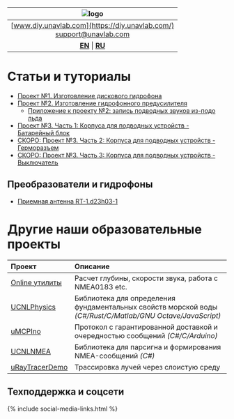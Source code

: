 | ![logo](https://ucnl.github.io/documentation/sm_logo.png) |
| :---: |
| [www.diy.unavlab.com](https://diy.unavlab.com/) <br/> [support@unavlab.com](mailto:support@unavlab.com) |
| [**EN**](README.md) \| [**RU**](README_RU.md) |

# Статьи и туториалы

- [Проект №1. Изготовление дискового гидрофона](/projects/disk_hydrophone/README_RU.md)
- [Проект №2. Изготовление гидрофонного предусилителя](/projects/preamplifier_for_hydrophone/README_RU.md)
  - [Приложение к проекту №2: запись подводных звуков из-подо льда](/projects/recordings_under_ice/README_RU.md)
- [Проект №3. Часть 1: Корпуса для подводных устройств - Батарейный блок](/projects/underwater_housings/project3_1_ru.md)
- [СКОРО: Проект №3. Часть 2: Корпуса для подводных устройств - Герморазъем](/projects/underwater_housings/project3_2_ru.md)
- [СКОРО: Проект №3. Часть 3: Корпуса для подводных устройств - Выключатель](/projects/underwater_housings/project3_3_ru.md)


## Преобразователи и гидрофоны
* [Приемная антенна RT-1.d23h03-1](/products/Transducers/RT_1_d23h03_1_ru.md)

# Другие наши образовательные проекты

| Проект | Описание |
| :--- | :--- |
| [Online утилиты](https://docs.unavlab.com/online_utilities_ru.html) | Расчет глубины, скорости звука, работа с NMEA0183 etc. |
| [UCNLPhysics](https://github.com/ucnl/UCNLPhysics) | Библиотека для определения фундаментальных свойств морской воды *(C#/Rust/C/Matlab/GNU Octave/JavaScript)* |
| [uMCPIno](https://github.com/AlekUnderwater/uMCPIno) | Протокол с гарантированной доставкой и очередностью сообщений *(C#/C/Arduino)* |
| [UCNLNMEA](https://github.com/ucnl/UCNLNMEA) | Библиотека для парсигна и формирования NMEA-сообщений *(C#)* |
| [uRayTracerDemo](https://github.com/ucnl/uRayTracerDemo) | Трассировка лучей через слоистую среду |

## Техподдержка и соцсети
{% include social-media-links.html %}
